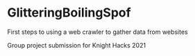 # GlitteringBoilingSpof
First steps to using a web crawler to gather data from websites

Group project submission for Knight Hacks 2021
